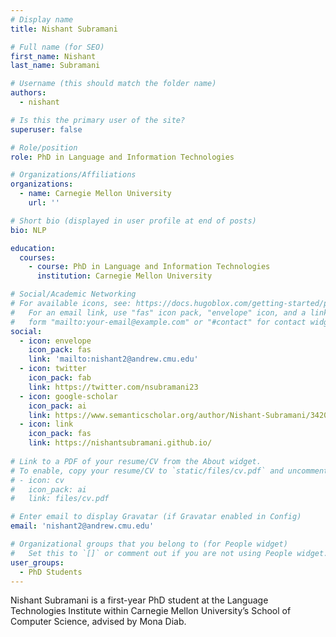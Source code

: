 ```yaml
---
# Display name
title: Nishant Subramani

# Full name (for SEO)
first_name: Nishant
last_name: Subramani

# Username (this should match the folder name)
authors:
  - nishant

# Is this the primary user of the site?
superuser: false

# Role/position
role: PhD in Language and Information Technologies

# Organizations/Affiliations
organizations:
  - name: Carnegie Mellon University
    url: ''

# Short bio (displayed in user profile at end of posts)
bio: NLP

education:
  courses:
    - course: PhD in Language and Information Technologies
      institution: Carnegie Mellon University

# Social/Academic Networking
# For available icons, see: https://docs.hugoblox.com/getting-started/page-builder/#icons
#   For an email link, use "fas" icon pack, "envelope" icon, and a link in the
#   form "mailto:your-email@example.com" or "#contact" for contact widget.
social:
  - icon: envelope
    icon_pack: fas
    link: 'mailto:nishant2@andrew.cmu.edu'
  - icon: twitter
    icon_pack: fab
    link: https://twitter.com/nsubramani23
  - icon: google-scholar
    icon_pack: ai
    link: https://www.semanticscholar.org/author/Nishant-Subramani/34202134
  - icon: link
    icon_pack: fas
    link: https://nishantsubramani.github.io/
  
# Link to a PDF of your resume/CV from the About widget.
# To enable, copy your resume/CV to `static/files/cv.pdf` and uncomment the lines below.
# - icon: cv
#   icon_pack: ai
#   link: files/cv.pdf

# Enter email to display Gravatar (if Gravatar enabled in Config)
email: 'nishant2@andrew.cmu.edu'

# Organizational groups that you belong to (for People widget)
#   Set this to `[]` or comment out if you are not using People widget.
user_groups:
  - PhD Students
---
```


Nishant Subramani is a first-year PhD student at the Language Technologies Institute within Carnegie Mellon University’s School of Computer Science, advised by Mona Diab.
